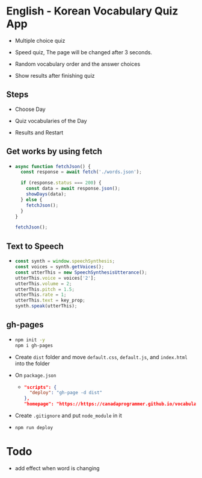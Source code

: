 # English - Korean Vocabulary Quiz App

- Multiple choice quiz

- Speed quiz, The page will be changed after 3 seconds.

- Random vocabulary order and the answer choices

- Show results after finishing quiz

## Steps

- Choose Day

- Quiz vocabularies of the Day

- Results and Restart

## Get works by using fetch

- ```js
  async function fetchJson() {
    const response = await fetch('./words.json');

    if (response.status === 200) {
      const data = await response.json();
      showDays(data);
    } else {
      fetchJson();
    }
  }

  fetchJson();
  ```

## Text to Speech

- ```js
  const synth = window.speechSynthesis;
  const voices = synth.getVoices();
  const utterThis = new SpeechSynthesisUtterance();
  utterThis.voice = voices['2'];
  utterThis.volume = 2;
  utterThis.pitch = 1.5;
  utterThis.rate = 1;
  utterThis.text = key_prop;
  synth.speak(utterThis);
  ```

## gh-pages

- ```bash
  npm init -y
  npm i gh-pages
  ```

- Create `dist` folder and move `default.css`, `default.js`, and `index.html` into the folder

- On `package.json`

  - ```json
    "scripts": {
      "deploy": "gh-page -d dist"
    },
    "homepage": "https://https://canadaprogrammer.github.io/vocabulary-quiz",
    ```

- Create `.gitignore` and put `node_module` in it

- `npm run deploy`

# Todo

- add effect when word is changing
